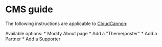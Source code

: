 # CMS guide

The following instructions are applicable to [CloudCannon](https://cloudcannon.com/):

Available options:
	* Modify About page 
	* Add a "Theme/poster"
	* Add a Partner
	* Add a Supporter





